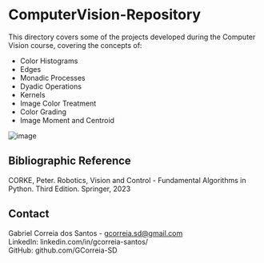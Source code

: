 # ComputerVision-Repository

This directory covers some of the projects developed during the Computer Vision course, covering the concepts of: 

- Color Histograms
- Edges
- Monadic Processes
- Dyadic Operations
- Kernels
- Image Color Treatment
- Color Grading
- Image Moment and Centroid

![image](https://github.com/VariableBee/Seaborn-Data-Visualization/assets/77739311/1cd63e0d-50bc-4997-ad51-e82708537b7c)

## Bibliographic Reference
CORKE, Peter. Robotics, Vision and Control - Fundamental Algorithms in Python. Third Edition. Springer, 2023

## Contact
Gabriel Correia dos Santos - gcorreia.sd@gmail.com<br>
LinkedIn: linkedin.com/in/gcorreia-santos/<br>
GitHub: github.com/GCorreia-SD<br>
